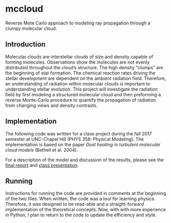 # mccloud
Reverse Mote Carlo approach to modeling ray propagation through a clumpy molecular cloud.

## Introduction
Molecular clouds are interstellar clouds of size and density capable of forming molecules. Observations show the molecules are not evenly distributed throughout the cloud’s structure. The high density "clumps" are the beginning of star formation. The chemical reaction rates driving the stellar development are dependent on the ambient radiation field. Therefore, an understanding of radiation within molecular clouds is important to understanding stellar evolution. This project will investigate the radiation field by first modeling a structured molecular cloud and then preforming a reverse Monte-Carlo procedure to quantify the propagation of radiation from changing views and density contrasts.

## Implementation
The following code was written for a class project during the fall 2017 semester at UNC-Chapel Hill (PHYS 358: Physical Modeling). The implementation is based on the paper *Dust heating in turbulent molecular cloud models* (Bethell et al. 2004).

For a description of the model and discussion of the results, please see the [final report](https://drive.google.com/file/d/15wpTP5CMHzgxDB1KmxjTfziiRsOMGFGr/view?usp=sharing) and [class presentation](https://drive.google.com/open?id=1w5unAIMaAkL8D7EPcPSrV9Pvj2-bqOv9).

## Running
Instructions for running the code are provided in comments at the beginning of the two files. When written, the code was a tool for learning physics. Therefore, it was designed to be read-able and a straight-forward implementation of the theoretical concepts. Now, with with more experience in Python, I plan to return to the code to update the efficiency and style. 
